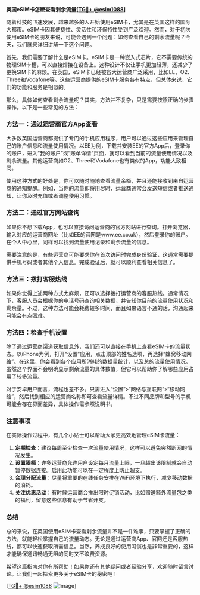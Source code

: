 **英国eSIM卡怎麽查看剩余流量[[TG💪+ @esim1088](https://t.me/s/esim1088)]**

随着科技的飞速发展，越来越多的人开始使用eSIM卡，尤其是在英国这样的国际大都市。eSIM卡因其便捷性、灵活性和环保特性受到广泛欢迎。然而，对于初次使用eSIM卡的朋友来说，可能会遇到一个问题：如何查看自己的剩余流量呢？今天，我们就来详细讲解一下这个问题。

首先，我们需要了解什么是eSIM卡。eSIM卡是一种嵌入式芯片，它不需要传统的物理SIM卡槽，可以直接焊接在设备上。这种设计不仅让手机更加轻薄，还减少了更换SIM卡的麻烦。在英国，eSIM卡已经被各大运营商广泛采用，比如EE、O2、Three和Vodafone等。这些运营商提供的eSIM卡服务各有特点，但总体来说，它们的功能和服务是相似的。

那么，具体如何查看剩余流量呢？其实，方法并不复杂，只是需要按照正确的步骤操作。以下是一些常见的方法：

### 方法一：通过运营商官方App查看

大多数英国运营商都提供了专门的手机应用程序，用户可以通过这些应用来管理自己的账户信息和流量使用情况。以EE为例，下载并安装EE的官方App后，登录你的账户，进入“我的账户”或“账单详情”页面，就可以看到当前的流量使用情况以及剩余流量。其他运营商如O2、Three和Vodafone也有类似的App，功能大致相同。

使用这种方式的好处是，你可以随时随地查看流量余额，并且还能接收到来自运营商的通知提醒。例如，当你的流量即将用尽时，运营商通常会发送短信或者推送通知，让你及时充值或者调整使用习惯。

### 方法二：通过官方网站查询

如果你不想下载App，也可以直接访问运营商的官方网站进行查询。打开浏览器，输入对应的运营商网址（比如EE的官网是www.ee.co.uk），然后登录你的账户。在个人中心里，同样可以找到流量使用记录和剩余流量的信息。

需要注意的是，有些运营商可能要求你在首次访问时完成身份验证，这通常需要提供手机号码或者其他个人信息。完成验证后，就可以顺利查看相关信息了。

### 方法三：拨打客服热线

如果你觉得上述两种方式太麻烦，还可以选择拨打运营商的客服热线。通常情况下，客服人员会根据你的电话号码查询相关数据，并告知你目前的流量使用状况和剩余量。不过，这种方法可能会耗费较多时间，而且如果语言不通的话，沟通起来可能会有点困难。

### 方法四：检查手机设置

除了通过运营商渠道获取信息外，我们还可以直接在手机上查看eSIM卡的流量状态。以iPhone为例，打开“设置”应用，点击顶部的姓名选项，再选择“蜂窝移动网络”。在这里，你会看到各个应用所消耗的数据量统计，以及总的流量使用情况。虽然这个界面不会明确显示剩余流量的具体数值，但它可以帮助你了解哪些应用占用了较多流量。

对于安卓用户而言，流程也差不多。只需进入“设置”>“网络与互联网”>“移动网络”，然后找到相应的运营商名称即可查看流量详情。不过不同品牌和型号的手机可能会存在界面差异，具体操作需参照说明书。

### 注意事项

在实际操作过程中，有几个小贴士可以帮助大家更高效地管理eSIM卡流量：

1. **定期检查**：建议每周至少检查一次流量使用情况，这样可以避免突然断网的情况发生。
2. **设置限额**：许多运营商允许用户设定每月流量上限，一旦超出该限制就会自动暂停数据连接。启用此功能可以在一定程度上防止超支。
3. **合理分配流量**：尽量将重要的在线任务安排在WiFi环境下执行，减少移动数据的消耗。
4. **关注优惠活动**：有时候运营商会推出限时促销活动，比如赠送额外流量包之类的福利，留意这些信息有助于节省开支。

### 总结

总的来说，在英国使用eSIM卡查看剩余流量并不是一件难事，只要掌握了正确的方法，就能轻松掌握自己的流量动态。无论是通过运营商App、官网还是客服热线，都可以快速获取所需信息。当然，养成良好的使用习惯也是非常重要的，这样才能确保通讯畅通无阻的同时又不浪费资源。

希望这篇指南对你有所帮助！如果你还有其他疑问或者经验分享，欢迎随时留言讨论。让我们一起探索更多关于eSIM卡的秘密吧！

[[TG💪+ @esim1088](https://t.me/s/esim1088) ![Image](https://i.postimg.cc/4NQfJmqS/Snipaste-2025-05-13-00-14-12.png)]